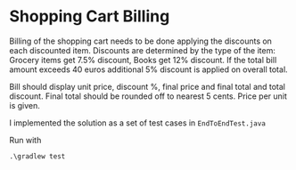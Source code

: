 Shopping Cart Billing
=====================

Billing of the shopping cart needs to be done applying the discounts on each discounted item. 
Discounts are determined by the type of the item: Grocery items get 7.5% discount, Books get 12% discount. If the total bill amount exceeds 40 euros 
additional 5% discount is applied on overall total.

Bill should display unit price, discount %, final price and final total and total discount. Final total 
should be rounded off to nearest 5 cents. Price per unit is given.

I implemented the solution as a set of test cases in `EndToEndTest.java`

Run with

    .\gradlew test
